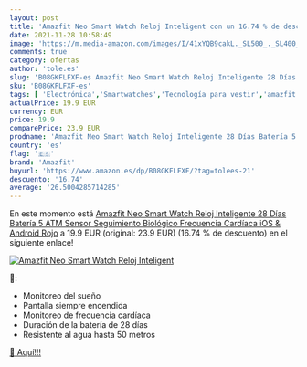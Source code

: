 ```yaml
---
layout: post
title: 'Amazfit Neo Smart Watch Reloj Inteligent con un 16.74 % de descuento'
date: 2021-11-28 10:58:49
image: 'https://m.media-amazon.com/images/I/41xYQB9cakL._SL500_._SL400_.jpg'
comments: true
category: ofertas
author: 'tole.es'
slug: 'B08GKFLFXF-es Amazfit Neo Smart Watch Reloj Inteligente 28 Días Batería...'
sku: 'B08GKFLFXF-es'
tags: [ 'Electrónica','Smartwatches','Tecnología para vestir','amazfit','android', ]
actualPrice: 19.9 EUR
currency: EUR
price: 19.9
comparePrice: 23.9 EUR
prodname: 'Amazfit Neo Smart Watch Reloj Inteligente 28 Días Batería 5 ATM Sensor Seguimiento Biológico Frecuencia Cardíaca iOS & Android Rojo'
country: 'es'
flag: '🇪🇸'
brand: 'Amazfit'
buyurl: 'https://www.amazon.es/dp/B08GKFLFXF/?tag=tolees-21'
descuento: '16.74'
average: '26.5004285714285'
---
```


En este momento está [Amazfit Neo Smart Watch Reloj Inteligente 28 Días Batería 5 ATM Sensor Seguimiento Biológico Frecuencia Cardíaca iOS & Android Rojo](https://www.amazon.es/dp/B08GKFLFXF/?tag=tolees-21) a 19.9 EUR (original: 23.9 EUR) (16.74 %  de descuento) en el siguiente enlace!

[![Amazfit Neo Smart Watch Reloj Inteligent](https://m.media-amazon.com/images/I/41xYQB9cakL._SL500_._SL400_.jpg)](https://www.amazon.es/dp/B08GKFLFXF/?tag=tolees-21)

🔎:

- Monitoreo del sueño
- Pantalla siempre encendida
- Monitoreo de frecuencia cardíaca
- Duración de la batería de 28 días
- Resistente al agua hasta 50 metros

[🛒 Aquí!!!](https://www.amazon.es/dp/B08GKFLFXF/?tag=tolees-21)
